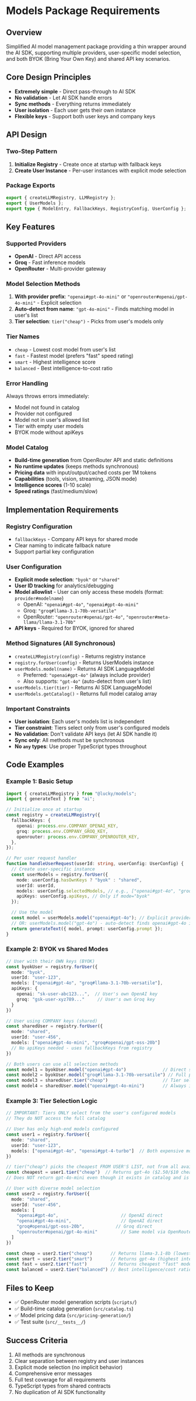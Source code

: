 # Models Package Requirements

## Overview

Simplified AI model management package providing a thin wrapper around the AI SDK, supporting multiple providers, user-specific model selection, and both BYOK (Bring Your Own Key) and shared API key scenarios.

## Core Design Principles

- **Extremely simple** - Direct pass-through to AI SDK
- **No validation** - Let AI SDK handle errors
- **Sync methods** - Everything returns immediately
- **User isolation** - Each user gets their own instance
- **Flexible keys** - Support both user keys and company keys

## API Design

### Two-Step Pattern

1. **Initialize Registry** - Create once at startup with fallback keys
2. **Create User Instance** - Per-user instances with explicit mode selection

### Package Exports

```typescript
export { createLLMRegistry, LLMRegistry };
export { UserModels };
export type { ModelEntry, FallbackKeys, RegistryConfig, UserConfig };
```

## Key Features

### Supported Providers

- **OpenAI** - Direct API access
- **Groq** - Fast inference models
- **OpenRouter** - Multi-provider gateway

### Model Selection Methods

1. **With provider prefix**: `"openai#gpt-4o-mini"` or `"openrouter#openai/gpt-4o-mini"` - Explicit selection
2. **Auto-detect from name**: `"gpt-4o-mini"` - Finds matching model in user's list
3. **Tier selection**: `tier("cheap")` - Picks from user's models only

### Tier Names

- `cheap` - Lowest cost model from user's list
- `fast` - Fastest model (prefers "fast" speed rating)
- `smart` - Highest intelligence score
- `balanced` - Best intelligence-to-cost ratio

### Error Handling

Always throws errors immediately:

- Model not found in catalog
- Provider not configured
- Model not in user's allowed list
- Tier with empty user models
- BYOK mode without apiKeys

### Model Catalog

- **Build-time generation** from OpenRouter API and static definitions
- **No runtime updates** (keeps methods synchronous)
- **Pricing data** with input/output/cached costs per 1M tokens
- **Capabilities** (tools, vision, streaming, JSON mode)
- **Intelligence scores** (1-10 scale)
- **Speed ratings** (fast/medium/slow)

## Implementation Requirements

### Registry Configuration

- `fallbackKeys` - Company API keys for shared mode
- Clear naming to indicate fallback nature
- Support partial key configuration

### User Configuration

- **Explicit mode selection**: `"byok"` or `"shared"`
- **User ID tracking** for analytics/debugging
- **Model allowlist** - User can only access these models (format: `provider#modelname`)
  - OpenAI: `"openai#gpt-4o"`, `"openai#gpt-4o-mini"`
  - Groq: `"groq#llama-3.1-70b-versatile"`
  - OpenRouter: `"openrouter#openai/gpt-4o"`, `"openrouter#meta-llama/llama-3.1-70b"`
- **API keys** - Required for BYOK, ignored for shared

### Method Signatures (All Synchronous)

- `createLLMRegistry(config)` - Returns registry instance
- `registry.forUser(config)` - Returns UserModels instance
- `userModels.model(name)` - Returns AI SDK LanguageModel
  - Preferred: `"openai#gpt-4o"` (always include provider)
  - Also supports: `"gpt-4o"` (auto-detect from user's list)
- `userModels.tier(tier)` - Returns AI SDK LanguageModel
- `userModels.getCatalog()` - Returns full model catalog array

### Important Constraints

- **User isolation**: Each user's models list is independent
- **Tier constraint**: Tiers select only from user's configured models
- **No validation**: Don't validate API keys (let AI SDK handle it)
- **Sync only**: All methods must be synchronous
- **No `any` types**: Use proper TypeScript types throughout

## Code Examples

### Example 1: Basic Setup

```typescript
import { createLLMRegistry } from "@lucky/models";
import { generateText } from "ai";

// Initialize once at startup
const registry = createLLMRegistry({
  fallbackKeys: {
    openai: process.env.COMPANY_OPENAI_KEY,
    groq: process.env.COMPANY_GROQ_KEY,
    openrouter: process.env.COMPANY_OPENROUTER_KEY,
  },
});

// Per user request handler
function handleUserRequest(userId: string, userConfig: UserConfig) {
  // Create user-specific instance
  const userModels = registry.forUser({
    mode: userConfig.hasOwnKeys ? "byok" : "shared",
    userId: userId,
    models: userConfig.selectedModels, // e.g., ["openai#gpt-4o", "groq#llama-3.1-8b", "openrouter#meta-llama/llama-3.1-70b"]
    apiKeys: userConfig.apiKeys, // Only if mode="byok"
  });

  // Use the model
  const model = userModels.model("openai#gpt-4o"); // Explicit provider selection
  // OR: userModels.model("gpt-4o") - auto-detect finds openai#gpt-4o in user's list
  return generateText({ model, prompt: userConfig.prompt });
}
```

### Example 2: BYOK vs Shared Modes

```typescript
// User with their OWN keys (BYOK)
const byokUser = registry.forUser({
  mode: "byok",
  userId: "user-123",
  models: ["openai#gpt-4o", "groq#llama-3.1-70b-versatile"],
  apiKeys: {
    openai: "sk-user-abc123...",  // User's own OpenAI key
    groq: "gsk-user-xyz789..."     // User's own Groq key
  }
})

// User using COMPANY keys (shared)
const sharedUser = registry.forUser({
  mode: "shared",
  userId: "user-456",
  models: ["openai#gpt-4o-mini", "groq#openai/gpt-oss-20b"]
  // No apiKeys needed - uses fallbackKeys from registry
})

// Both users can use all selection methods
const model1 = byokUser.model("openai#gpt-4o")              // Direct selection with provider
const model2 = byokUser.model("groq#llama-3.1-70b-versatile") // Full provider#model format
const model3 = sharedUser.tier("cheap")                     // Tier selection
const model4 = sharedUser.model("openai#gpt-4o-mini")       // Always include provider
```

### Example 3: Tier Selection Logic

```typescript
// IMPORTANT: Tiers ONLY select from the user's configured models
// They do NOT access the full catalog

// User has only high-end models configured
const user1 = registry.forUser({
  mode: "shared",
  userId: "user-123",
  models: ["openai#gpt-4o", "openai#gpt-4-turbo"]  // Both expensive models
})

// tier("cheap") picks the cheapest FROM USER'S LIST, not from all available models
const cheapest = user1.tier("cheap")  // Returns gpt-4o ($2.50/$10 cheaper than gpt-4-turbo $10/$30)
// Does NOT return gpt-4o-mini even though it exists in catalog and is cheaper

// User with diverse model selection
const user2 = registry.forUser({
  mode: "shared",
  userId: "user-456",
  models: [
    "openai#gpt-4o",                        // OpenAI direct
    "openai#gpt-4o-mini",                   // OpenAI direct
    "groq#openai/gpt-oss-20b",            // Groq direct
    "openrouter#openai/gpt-4o-mini"         // Same model via OpenRouter
  ]
})

const cheap = user2.tier("cheap")       // Returns llama-3.1-8b (lowest cost)
const smart = user2.tier("smart")       // Returns gpt-4o (highest intelligence)
const fast = user2.tier("fast")         // Returns cheapest "fast" model from list
const balanced = user2.tier("balanced") // Best intelligence/cost ratio
```

## Files to Keep

- ✅ OpenRouter model generation scripts (`scripts/`)
- ✅ Build-time catalog generation (`src/catalog.ts`)
- ✅ Model pricing data (`src/pricing-generation/`)
- ✅ Test suite (`src/__tests__/`)

## Success Criteria

1. All methods are synchronous
2. Clear separation between registry and user instances
3. Explicit mode selection (no implicit behavior)
4. Comprehensive error messages
5. Full test coverage for all requirements
6. TypeScript types from shared contracts
7. No duplication of AI SDK functionality
